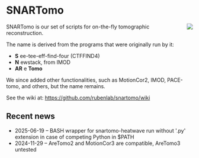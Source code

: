 # SNARTomo

<img align="right" src="https://user-images.githubusercontent.com/12241752/222498175-f95029e1-5a6e-4a41-99e5-b035c480468b.png" />

SNARTomo is our set of scripts for on-the-fly tomographic reconstruction. 

The name is derived from the programs that were originally run by it:

  * **S** ee-tee-eff-find-four (CTFFIND4)
  * **N** ewstack, from IMOD
  * **AR** e **Tomo**

We since added other functionalities, such as MotionCor2, IMOD, PACE-tomo, and others, but the name remains.

See the wiki at: https://github.com/rubenlab/snartomo/wiki

## Recent news

  * 2025-06-19 – BASH wrapper for snartomo-heatwave run without '.py' extension in case of competing Python in $PATH
  * 2024-11-29 – AreTomo2 and MotionCor3 are compatible, AreTomo3 untested
